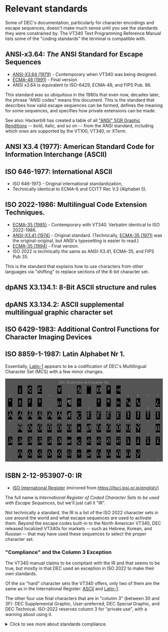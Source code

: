 # Relevant standards

Some of DEC's documentation, particularly for character encodings and
escape sequences, doesn't make much sense until you see the standards
they were constrained by. The VT340 Text Programming Reference Manual
lists some of the "coding standards" the terminal is compatible with.


## ANSI-x3.64: _The_ ANSI Standard for Escape Sequences

* [ANSI-X3.64 (1979)](ANSI-X3.64-1979.pdf) - Contemporary when VT340
  was being designed.
* [ECMA-48 (1991)](ECMA-48_1991.pdf) - Final version
* ANSI x3.64 is equivalent to ISO-6429, ECMA-48, and FIPS Pub. 86.

This standard was so ubiquitous in the 1980s that even now, decades
later, the phrase "ANSI codes" means this document. This is the
standard that describes how valid escape sequences can be formed,
defines the meaning for some sequences, and specifies how private
extensions can be made.

See also: Hackerb9 has created a table of all ["ANSI" SGR Graphic
Renditions](graphicrenditions.md) -- bold, italic, and so on -- from
the ANSI standard, including which ones are supported by the VT100,
VT340, or XTerm.

## ANSI X3.4 (1977): American Standard Code for Information Interchange (ASCII)

## ISO 646-1977: International ASCII

* ISO 646-1973 - Original international standardization,
* Technically identical to ECMA-6 and CCITT Rec V.3 (Alphabet 5).

## ISO 2022-1986: Multilingual Code Extension Techniques.

* [ECMA-35 (1985)](ECMA-35_1985.pdf) - Contemporary with VT340. 
  Verbatim identical to ISO 2022-1986.
* [ANSI-X3.41 (1974)](ANSI-X3.41-1974.pdf) - Original standard.
  (Technically, [ECMA-35 (1971)](ECMA-35_1971.pdf) was the
  original-original, but ANSI's typesetting is easier to read.)
* [ECMA-35 (1994)](ECMA-35_1994.pdf) - Final version.
* ISO 2022 is technically the same as ANSI-X3.41, ECMA-35, and FIPS Pub 35.

This is the standard that explains how to use characters from other
languages via "shifting" to replace sections of the 8-bit character
set.

## dpANS X3.134.1: 8-Bit ASCII structure and rules

## dpANS X3.134.2: ASCII supplemental multilingual graphic character set

## ISO 6429-1983: Additional Control Functions for Character Imaging Devices

## ISO 8859-1-1987: Latin Alphabet Nr 1.

Essentially, [Latin-1](IR100-Latin-1.pdf) appears to be a codification of DEC's
Multilingual Character Set (MCS) with a few minor changes.

![The difference between DEC MCS and ISO Latin 1 on a VT340](../../charset/uplineload/mcs-lat1.gif)


## ISBN 2-12-953907-0: IR

* [ISO International Register](ISO_IR_Character_Set_Registry_2004.pdf) (mirrored from https://itscj.ipsj.or.jp/english/)

The full name is _International Register of Coded Character Sets to be
used with Escape Sequences_, but we'll just call it "IR". 

Not technically a standard, the IR is a list of the ISO 2022 character
sets in use around the world and what escape sequences are used to
activate them. Beyond the escape codes built-in to the North American
VT340, DEC released localized VT340s for markets -- such as Hebrew,
Korean, and Russian -- that may have used these sequences to select
the proper character set.

### "Compliance" and the Column 3 Exception

The VT340 manual claims to be compliant with the IR and that seems to
be true, but mostly in that DEC used an exception in ISO 2022 to make
their own standards.

Of the six "hard" character sets the VT340 offers, only two of them
are the same as in the International Register:
[ASCII](IR006-ASCII.pdf) and [Latin-1](IR100-Latin-1.pdf).

The other four use final characters that are in "column 3" (between 30
and 3F): DEC Supplemental Graphic, User-preferred, DEC Special
Graphic, and DEC Technical. ISO-2022 reserves column 3 for "private
use", with a warning about using it.

<details><summary>Click to see more about standards compliance.</summary>

#### What ISO 2022 Says

<blockquote>
The use of escape sequences is specified in this Standard. However,
escape sequence with Final characters from column 3 are reserved for
private use subject to the categorization outlined below. Escape
sequences for private use are not subject to registration under ISO
2375.

NOTE: _The implementors of any private escape sequence described as
such in this Standard are alerted to the fact that other implementors
may give different meanings to the same escape sequence or may use
different escape sequences to mean the same thing. Furthermore, such
meanings may subsequently be assigned to registered escape sequences.
Interchanging parties are warned that the use of such private escape
sequences may reduce their capability to interchange data subsequently._
</blockquote>

Which is not to say that DEC was nefarious or acting contrary to the
standards bodies. They certainly worked with ECMA/ISO and it was their
Multilingual Character Set which later became standardized as Latin-1.

#### Could DEC have used standard character sets?

On the surface, it looks like some of DEC's standards-_compliant_
non-standard character sets could have been replaced with ones that
are actually in the International Registry.

DEC Technical, for example, is very similar to the IR's [Technical
Set](IR143-Technical-Set.pdf), released in 1988.

<img src="dectech-table.png" align="left" style="width:55%;"/>
<img src="ir143-table.png" align="right" style="width:35%;"/>
<br clear="all"/>

However, IR143 is missing the extra large mathematical symbols, such
as the multipart summation sign that is in DEC Technical:

<sub>
<img src="../../charset/img/tcs-31.png"><img src="../../charset/img/tcs-23.png"><img src="../../charset/img/tcs-35.png"><br/>
<img src="../../charset/img/blank0.png"><img src="../../charset/img/tcs-37.png"><img src="../../charset/img/blank0.png">
  <i>The whole is greater than the summation of its parts.</i><br/>
<img src="../../charset/img/tcs-32.png"><img src="../../charset/img/tcs-23.png"><img src="../../charset/img/tcs-36.png"><br/>
</sub>
<br clear="all"/>

In fact, none of the standards in the IR appear to contain components
designed for composing into larger characters. It is a mysterious
lack. Was there an unspoken rule? If so, it was not that glyphs cannot
be designed to connect in two dimensions as there is a character set
([IR155, 1990](IR155-BoxDrawing.pdf)) just for box drawing characters.

<sub>The first glyphs which are clearly made to connect vertically are
the line drawing characters in [IR058](IR058-Chinese.pdf), from 1982.
However, they were included wholesale in a package of 7445 characters
from another standard, GB 2312-80.</sub>

</details>
